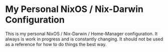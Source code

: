 # My Personal NixOS / Nix-Darwin Configuration

This is my personal NixOS / Nix-Darwin / Home-Manager configuration. It always is work in progress and is
constantly changing. It should not be used as a reference for how to do things the best way.
